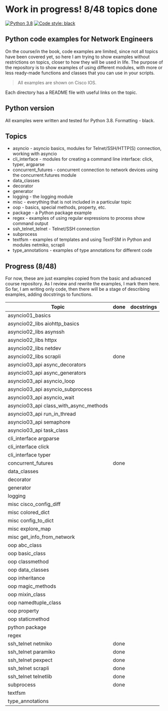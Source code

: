# Work in progress! 8/48 topics done

[![Python 3.8](https://img.shields.io/badge/python-3.8-blue.svg)](https://www.python.org/downloads/release/python-380/) [![Code style: black](https://img.shields.io/badge/code%20style-black-000000.svg)](https://github.com/psf/black)

## Python code examples for Network Engineers

On the course/in the book, code examples are limited, since not all topics
have been covered yet, so here I am trying to show examples without restrictions
on topics, closer to how they will be used in life. The purpose of the repository
is to show examples of using different modules, with more or less ready-made
functions and classes that you can use in your scripts.

> All examples are shown on Cisco IOS.

Each directory has a README file with useful links on the topic.

## Python version

All examples were written and tested for Python 3.8. Formatting - black.

## Topics

* asyncio - asyncio basics, modules for Telnet/SSH/HTTP(S) connection, working with asyncio
* cli_interface - modules for creating a command line interface: click, typer, argparse
* concurrent_futures - concurrent connection to network devices using the concurrent.futures module
* data_classes
* decorator
* generator
* logging - the logging module
* misc - everything that is not included in a particular topic
* oop - basics, special methods, property, etc.
* package - a Python package example
* regex - examples of using regular expressions to process show command output
* ssh_telnet_telnet - Telnet/SSH connection
* subprocess
* textfsm - examples of templates and using TextFSM in Python and modules netmiko, scrapli
* type_annotations - examples of type annotations for different code

## Progress (8/48)

For now, these are just examples copied from the basic and advanced course 
repository. As I review and rewrite the examples, I mark them here. So far, 
I am writing only code, then there will be a stage of describing examples,
adding docstrings to functions.


| Topic                                  | done  | docstrings |
| -------------------------------------- | ----- | ---------- |
| asyncio01_basics                       | | |
| asyncio02_libs aiohttp_basics          | | |
| asyncio02_libs asynssh                 | | |
| asyncio02_libs httpx                   | | |
| asyncio02_libs netdev                  | | |
| asyncio02_libs scrapli                 | done  | |
| asyncio03_api async_decorators         | | |
| asyncio03_api async_generators         | | |
| asyncio03_api asyncio_loop             | | |
| asyncio03_api asyncio_subprocess       | | |
| asyncio03_api asyncio_wait             | | |
| asyncio03_api class_with_async_methods | | |
| asyncio03_api run_in_thread            | | |
| asyncio03_api semaphore                | | |
| asyncio03_api task_class               | | |
| cli_interface argparse                 | | |
| cli_interface click                    | | |
| cli_interface typer                    | | |
| concurrent_futures                     | done  | |
| data_classes                           | | |
| decorator                              | | |
| generator                              | | |
| logging                                | | |
| misc cisco_config_diff                 | | |
| misc colored_dict                      | | |
| misc config_to_dict                    | | |
| misc explore_map                       | | |
| misc get_info_from_network             | | |
| oop abc_class                          | | |
| oop basic_class                        | | |
| oop classmethod                        | | |
| oop data_classes                       | | |
| oop inheritance                        | | |
| oop magic_methods                      | | |
| oop mixin_class                        | | |
| oop namedtuple_class                   | | |
| oop property                           | | |
| oop staticmethod                       | | |
| python package                         | | |
| regex                                  | | |
| ssh_telnet netmiko                     | done  | |
| ssh_telnet paramiko                    | done  | |
| ssh_telnet pexpect                     | done  | |
| ssh_telnet scrapli                     | done  | |
| ssh_telnet telnetlib                   | done  | |
| subprocess                             | done | |
| textfsm                                | | |
| type_annotations                       | | |
